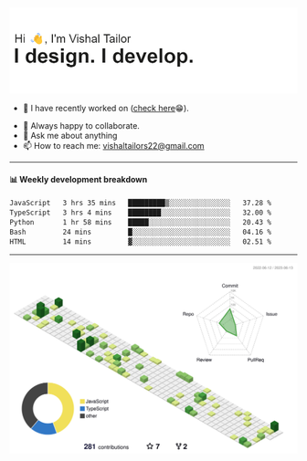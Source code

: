 ![Hi, I'm Vishal Tailor. I design. I develop.](https://github.com/vishaltailors/vishaltailors/blob/main/header.png?raw=true)

- 🔭 I have recently worked on ([check here](https://vishaltailor.com)😁).
<!-- - 🎦 Currently watching: JavaScript: The Hard Parts By Will Sentance. -->
- 👯 Always happy to collaborate.
- 💬 Ask me about anything
- 📫 How to reach me: <a href="mailto:vishaltailors22@gmail.com">vishaltailors22@gmail.com</a>

<hr /> 
<h4>📊 Weekly development breakdown</h4>
<!--START_SECTION:waka-->

```txt
JavaScript   3 hrs 35 mins   █████████▒░░░░░░░░░░░░░░░   37.28 %
TypeScript   3 hrs 4 mins    ████████░░░░░░░░░░░░░░░░░   32.00 %
Python       1 hr 58 mins    █████░░░░░░░░░░░░░░░░░░░░   20.43 %
Bash         24 mins         █░░░░░░░░░░░░░░░░░░░░░░░░   04.16 %
HTML         14 mins         ▓░░░░░░░░░░░░░░░░░░░░░░░░   02.51 %
```

<!--END_SECTION:waka-->
<hr /> 

![](./profile-3d-contrib/profile-green-animate.svg)
